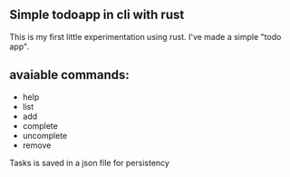 ## Simple todoapp in cli with rust
This is my first little experimentation using rust. I've made a simple "todo app".

## avaiable commands:
+ help
+ list
+ add
+ complete
+ uncomplete
+ remove

Tasks is saved in a json file for persistency



